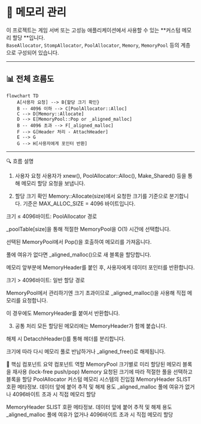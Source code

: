 # 🧠 메모리 관리

이 프로젝트는 게임 서버 또는 고성능 애플리케이션에서 사용할 수 있는 **커스텀 메모리 할당 **입니다.  
`BaseAllocator`, `StompAllocator`, `PoolAllocator`, `Memory`, `MemoryPool` 등의 계층으로 구성되어 있습니다.

---

## 📊 전체 흐름도

```mermaid
flowchart TD
    A[사용자 요청] --> B{할당 크기 확인}
    B -- 4096 이하 --> C[PoolAllocator::Alloc]
    C --> D[Memory::Allocate]
    D --> E[MemoryPool::Pop or _aligned_malloc]
    B -- 4096 초과 --> F[_aligned_malloc]
    F --> G[Header 처리 - AttachHeader]
    E --> G
    G --> H[사용자에게 포인터 반환]

```
--------------------------------------------

🔍 흐름 설명
1. 사용자 요청
사용자가 xnew<T>(), PoolAllocator::Alloc(), Make_Shared() 등을 통해 메모리 할당 요청을 보냅니다.

2. 할당 크기 확인
Memory::Allocate(size)에서 요청한 크기를 기준으로 분기합니다.
기준은 MAX_ALLOC_SIZE = 4096 바이트입니다.

크기 ≤ 4096바이트: PoolAllocator 경로

_poolTable[size]을 통해 적절한 MemoryPool을 O(1) 시간에 선택합니다.

선택된 MemoryPool에서 Pop()을 호출하여 메모리를 가져옵니다.

풀에 여유가 없다면 _aligned_malloc()으로 새 블록을 할당합니다.

메모리 앞부분에 MemoryHeader를 붙인 후, 사용자에게 데이터 포인터를 반환합니다.

크기 > 4096바이트: 일반 할당 경로

MemoryPool에서 관리하기엔 크기 초과이므로 _aligned_malloc()을 사용해 직접 메모리를 요청합니다.

이 경우에도 MemoryHeader를 붙여서 반환합니다.

3. 공통 처리
모든 할당된 메모리에는 MemoryHeader가 함께 붙습니다.

해제 시 DetacchHeader()를 통해 헤더를 분리합니다.

크기에 따라 다시 메모리 풀로 반납하거나 _aligned_free()로 해제됩니다.

📌 핵심 컴포넌트 요약
컴포넌트	역할
MemoryPool	크기별로 미리 할당된 메모리 블록을 재사용 (lock-free push/pop)
Memory	요청된 크기에 따라 적절한 풀을 선택하고 블록을 할당
PoolAllocator	커스텀 메모리 시스템의 진입점
MemoryHeader	SLIST 호환 메타정보. 데이터 앞에 붙어 추적 및 해제 용도
_aligned_malloc	풀에 여유가 없거나 4096바이트 초과 시 직접 메모리 할당


MemoryHeader	SLIST 호환 메타정보. 데이터 앞에 붙어 추적 및 해제 용도
_aligned_malloc	풀에 여유가 없거나 4096바이트 초과 시 직접 메모리 할당
